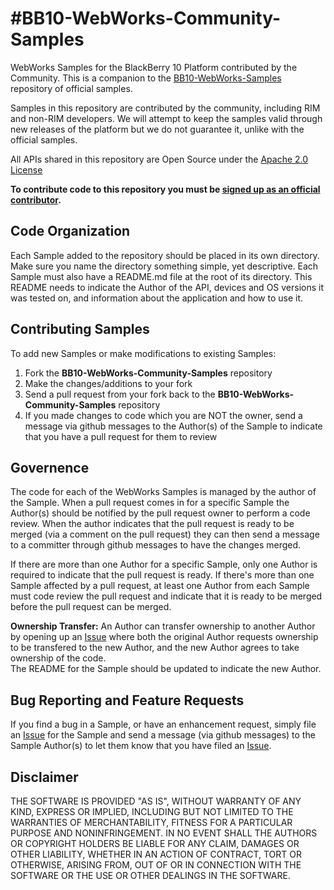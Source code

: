 #BB10-WebWorks-Community-Samples 
================================

WebWorks Samples for the BlackBerry 10 Platform contributed by the Community.  This is a companion to the [BB10-WebWorks-Samples](http://github.com/blackberry/BB10-WebWorks-Samples) repository of official samples.

Samples in this repository are contributed by the community, including RIM and non-RIM developers. We will attempt to keep the samples valid through new releases of the platform but we do not guarantee it, unlike with the official samples.

All APIs shared in this repository are Open Source under the  [Apache 2.0 License](http://www.apache.org/licenses/LICENSE-2.0.html)

**To contribute code to this repository you must be [signed up as an official contributor](https://github.com/blackberry/WebWorks/wiki/How-to-Contribute).**

## Code Organization

Each Sample added to the repository should be placed in its own directory.  Make sure you name the directory something simple, yet descriptive.  Each Sample must also have a README.md file at the root of its directory.
This README needs to indicate the Author of the API, devices and OS versions it was tested on, and information about the application and how to use it.

## Contributing Samples

To add new Samples or make modifications to existing Samples:

1. Fork the **BB10-WebWorks-Community-Samples** repository
2. Make the changes/additions to your fork
3. Send a pull request from your fork back to the **BB10-WebWorks-Community-Samples** repository
4. If you made changes to code which you are NOT the owner, send a message via github messages to the Author(s) of the Sample to indicate that you have a pull request for them to review

## Governence

The code for each of the WebWorks Samples is managed by the author of the Sample.  When a pull request comes in for a specific Sample the Author(s) should be notified by the pull request owner to perform a code review.  When the author
indicates that the pull request is ready to be merged (via a comment on the pull request) they can then send a message to a committer through github messages to have the changes merged.

If there are more than one Author for a specific Sample, only one Author is required to indicate that the pull request is ready.  If there's more than one Sample affected by a pull request, at least one Author from each Sample must code review
the pull request and indicate that it is ready to be merged before the pull request can be merged.

**Ownership Transfer:**
An Author can transfer ownership to another Author by opening up an [Issue](https://github.com/blackberry/BB10-WebWorks-Community-Samples/issues) where both the original Author requests ownership to be transfered to the new Author, and the new Author agrees to take ownership of the code.  
The README for the Sample should be updated to indicate the new Author.

## Bug Reporting and Feature Requests

If you find a bug in a Sample, or have an enhancement request, simply file an [Issue](https://github.com/blackberry/BB10-WebWorks-Community-Samples/issues) for the Sample and send a message (via github messages) to the Sample Author(s) to let them know that you have filed an [Issue](https://github.com/blackberry/BB10-WebWorks-Community-Samples/issues).

## Disclaimer

THE SOFTWARE IS PROVIDED "AS IS", WITHOUT WARRANTY OF ANY KIND, EXPRESS OR IMPLIED, INCLUDING BUT NOT LIMITED TO THE WARRANTIES OF MERCHANTABILITY, FITNESS FOR A PARTICULAR PURPOSE AND NONINFRINGEMENT. IN NO EVENT SHALL THE AUTHORS OR COPYRIGHT HOLDERS BE LIABLE FOR ANY CLAIM, DAMAGES OR OTHER LIABILITY, WHETHER IN AN ACTION OF CONTRACT, TORT OR OTHERWISE, ARISING FROM, OUT OF OR IN CONNECTION WITH THE SOFTWARE OR THE USE OR OTHER DEALINGS IN THE SOFTWARE.